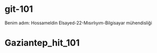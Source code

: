 # git-101
Benim adım: Hossameldin Elsayed-22-Mısırlıyım-Bilgisayar mühendisliği

# Gaziantep_hit_101
